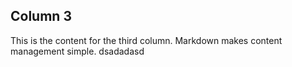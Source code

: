 ## Column 3

This is the content for the third column. Markdown makes content management simple.
dsadadasd